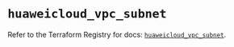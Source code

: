 # `huaweicloud_vpc_subnet`

Refer to the Terraform Registry for docs: [`huaweicloud_vpc_subnet`](https://registry.terraform.io/providers/huaweicloud/huaweicloud/1.71.1/docs/resources/vpc_subnet).
